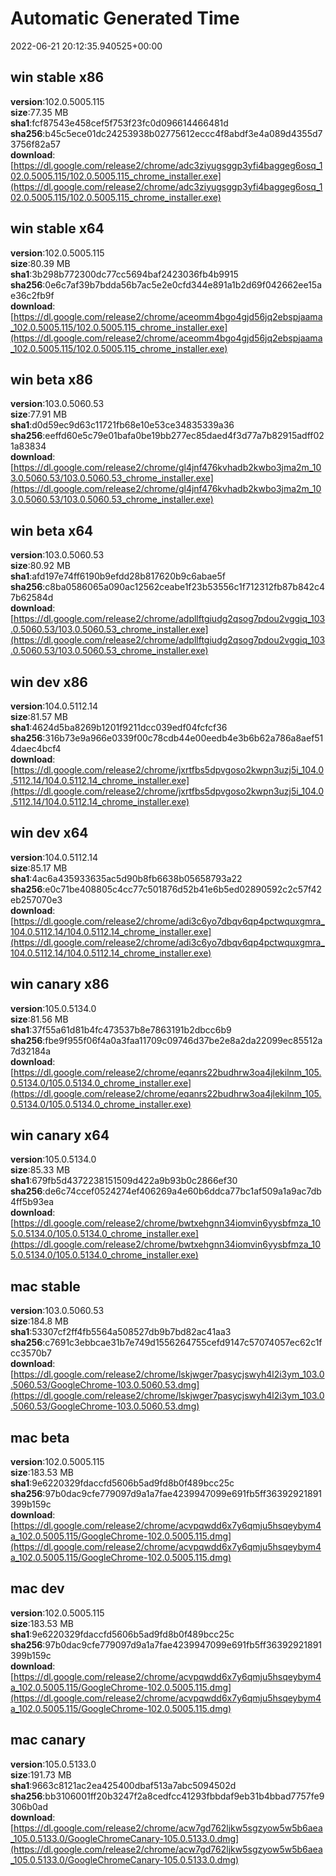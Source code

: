 # Automatic Generated Time
2022-06-21 20:12:35.940525+00:00

## win stable x86
**version**:102.0.5005.115  
**size**:77.35 MB  
**sha1**:fcf87543e458cef5f753f23fc0d096614466481d  
**sha256**:b45c5ece01dc24253938b02775612eccc4f8abdf3e4a089d4355d73756f82a57  
**download**:[https://dl.google.com/release2/chrome/adc3ziyugsggp3yfi4baggeg6osq_102.0.5005.115/102.0.5005.115_chrome_installer.exe](https://dl.google.com/release2/chrome/adc3ziyugsggp3yfi4baggeg6osq_102.0.5005.115/102.0.5005.115_chrome_installer.exe)  

## win stable x64
**version**:102.0.5005.115  
**size**:80.39 MB  
**sha1**:3b298b772300dc77cc5694baf2423036fb4b9915  
**sha256**:0e6c7af39b7bdda56b7ac5e2e0cfd344e891a1b2d69f042662ee15ae36c2fb9f  
**download**:[https://dl.google.com/release2/chrome/aceomm4bgo4gjd56jq2ebspjaama_102.0.5005.115/102.0.5005.115_chrome_installer.exe](https://dl.google.com/release2/chrome/aceomm4bgo4gjd56jq2ebspjaama_102.0.5005.115/102.0.5005.115_chrome_installer.exe)  

## win beta x86
**version**:103.0.5060.53  
**size**:77.91 MB  
**sha1**:d0d59ec9d63c11721fb68e10e53ce34835339a36  
**sha256**:eeffd60e5c79e01bafa0be19bb277ec85daed4f3d77a7b82915adff021a83834  
**download**:[https://dl.google.com/release2/chrome/gl4jnf476kvhadb2kwbo3jma2m_103.0.5060.53/103.0.5060.53_chrome_installer.exe](https://dl.google.com/release2/chrome/gl4jnf476kvhadb2kwbo3jma2m_103.0.5060.53/103.0.5060.53_chrome_installer.exe)  

## win beta x64
**version**:103.0.5060.53  
**size**:80.92 MB  
**sha1**:afd197e74ff6190b9efdd28b817620b9c6abae5f  
**sha256**:c8ba0586065a090ac12562ceabe1f23b53556c1f712312fb87b842c47b62584d  
**download**:[https://dl.google.com/release2/chrome/adpllftgiudg2qsog7pdou2vggiq_103.0.5060.53/103.0.5060.53_chrome_installer.exe](https://dl.google.com/release2/chrome/adpllftgiudg2qsog7pdou2vggiq_103.0.5060.53/103.0.5060.53_chrome_installer.exe)  

## win dev x86
**version**:104.0.5112.14  
**size**:81.57 MB  
**sha1**:4624d5ba8269b1201f9211dcc039edf04fcfcf36  
**sha256**:316b73e9a966e0339f00c78cdb44e00eedb4e3b6b62a786a8aef514daec4bcf4  
**download**:[https://dl.google.com/release2/chrome/jxrtfbs5dpvgoso2kwpn3uzj5i_104.0.5112.14/104.0.5112.14_chrome_installer.exe](https://dl.google.com/release2/chrome/jxrtfbs5dpvgoso2kwpn3uzj5i_104.0.5112.14/104.0.5112.14_chrome_installer.exe)  

## win dev x64
**version**:104.0.5112.14  
**size**:85.17 MB  
**sha1**:4ac6a435933635ac5d90b8fb6638b05658793a22  
**sha256**:e0c71be408805c4cc77c501876d52b41e6b5ed02890592c2c57f42eb257070e3  
**download**:[https://dl.google.com/release2/chrome/adi3c6yo7dbqv6qp4pctwquxgmra_104.0.5112.14/104.0.5112.14_chrome_installer.exe](https://dl.google.com/release2/chrome/adi3c6yo7dbqv6qp4pctwquxgmra_104.0.5112.14/104.0.5112.14_chrome_installer.exe)  

## win canary x86
**version**:105.0.5134.0  
**size**:81.56 MB  
**sha1**:37f55a61d81b4fc473537b8e7863191b2dbcc6b9  
**sha256**:fbe9f955f06f4a0a3faa11709c09746d37be2e8a2da22099ec85512a7d32184a  
**download**:[https://dl.google.com/release2/chrome/eqanrs22budhrw3oa4jlekilnm_105.0.5134.0/105.0.5134.0_chrome_installer.exe](https://dl.google.com/release2/chrome/eqanrs22budhrw3oa4jlekilnm_105.0.5134.0/105.0.5134.0_chrome_installer.exe)  

## win canary x64
**version**:105.0.5134.0  
**size**:85.33 MB  
**sha1**:679fb5d4372238151509d422a9b93b0c2866ef30  
**sha256**:de6c74ccef0524274ef406269a4e60b6ddca77bc1af509a1a9ac7db4ff5b93ea  
**download**:[https://dl.google.com/release2/chrome/bwtxehgnn34iomvin6yysbfmza_105.0.5134.0/105.0.5134.0_chrome_installer.exe](https://dl.google.com/release2/chrome/bwtxehgnn34iomvin6yysbfmza_105.0.5134.0/105.0.5134.0_chrome_installer.exe)  

## mac stable
**version**:103.0.5060.53  
**size**:184.8 MB  
**sha1**:53307cf2ff4fb5564a508527db9b7bd82ac41aa3  
**sha256**:c7691c3ebbcae31b7e749d1556264755cefd9147c57074057ec62c1fcc3570b7  
**download**:[https://dl.google.com/release2/chrome/lskjwger7pasycjswyh4l2i3ym_103.0.5060.53/GoogleChrome-103.0.5060.53.dmg](https://dl.google.com/release2/chrome/lskjwger7pasycjswyh4l2i3ym_103.0.5060.53/GoogleChrome-103.0.5060.53.dmg)  

## mac beta
**version**:102.0.5005.115  
**size**:183.53 MB  
**sha1**:9e6220329fdaccfd5606b5ad9fd8b0f489bcc25c  
**sha256**:97b0dac9cfe779097d9a1a7fae4239947099e691fb5ff36392921891399b159c  
**download**:[https://dl.google.com/release2/chrome/acvpqwdd6x7y6qmju5hsqeybym4a_102.0.5005.115/GoogleChrome-102.0.5005.115.dmg](https://dl.google.com/release2/chrome/acvpqwdd6x7y6qmju5hsqeybym4a_102.0.5005.115/GoogleChrome-102.0.5005.115.dmg)  

## mac dev
**version**:102.0.5005.115  
**size**:183.53 MB  
**sha1**:9e6220329fdaccfd5606b5ad9fd8b0f489bcc25c  
**sha256**:97b0dac9cfe779097d9a1a7fae4239947099e691fb5ff36392921891399b159c  
**download**:[https://dl.google.com/release2/chrome/acvpqwdd6x7y6qmju5hsqeybym4a_102.0.5005.115/GoogleChrome-102.0.5005.115.dmg](https://dl.google.com/release2/chrome/acvpqwdd6x7y6qmju5hsqeybym4a_102.0.5005.115/GoogleChrome-102.0.5005.115.dmg)  

## mac canary
**version**:105.0.5133.0  
**size**:191.73 MB  
**sha1**:9663c8121ac2ea425400dbaf513a7abc5094502d  
**sha256**:bb3106001ff20b3247f2a8cedfcc41293fbbdaf9eb31b4bbad7757fe9306b0ad  
**download**:[https://dl.google.com/release2/chrome/acw7gd762ljkw5sgzyow5w5b6aea_105.0.5133.0/GoogleChromeCanary-105.0.5133.0.dmg](https://dl.google.com/release2/chrome/acw7gd762ljkw5sgzyow5w5b6aea_105.0.5133.0/GoogleChromeCanary-105.0.5133.0.dmg)  

